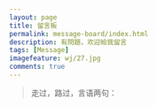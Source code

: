 ```yaml
---
layout: page
title: 留言板
permalink: message-board/index.html
description: 有問題，欢迎給我留言
tags: [Message]
imagefeature: wj/27.jpg
comments: true
---
```

<link rel="stylesheet" type="text/css" href="{{ site.url }}/assets/css/walk.css" />
<div id="walk-container">
  <div id="walk"></div>
</div>


> 走过，路过，言语两句：

<div class="ds-thread" data-thread-key="{{ page.title }}" data-title="{{ page.title }}" data-url="{{ page.url }}"></div>

<script type="text/javascript">
var duoshuoQuery = {short_name:"{{ site.duoshuo_shortname }}"};
  (function() {
    var ds = document.createElement('script');
    ds.type = 'text/javascript';ds.async = true;
    ds.src = (document.location.protocol == 'https:' ? 'https:' : 'http:') + '//static.duoshuo.com/embed.js';
    ds.charset = 'UTF-8';
    (document.getElementsByTagName('head')[0]
     || document.getElementsByTagName('body')[0]).appendChild(ds);
  })();
</script>
